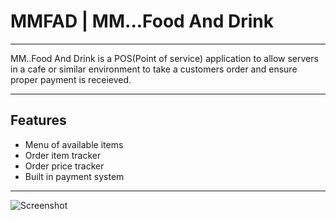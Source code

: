 # MMFAD | MM...Food And Drink

---
MM..Food And Drink is a POS(Point of service) application to allow servers in a cafe 
or similar environment to take a customers order and ensure proper payment is receieved.

---

## Features
- Menu of available items
- Order item tracker
- Order price tracker
- Built in payment system
---
![Screenshot](/home/caolan/Programming/Java/MMFAD/images/MVP1Screenshot.png)
